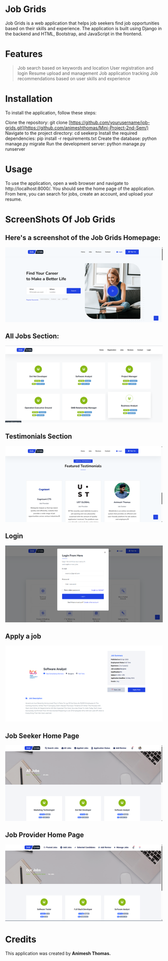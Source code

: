 # Job Grids

  Job Grids is a web application that helps job seekers find job opportunities based on their skills and experience. The application is built using Django in the backend     and HTML, Bootstrap, and JavaScript in the frontend.

# Features
>Job search based on keywords and location
>User registration and login
>Resume upload and management
>Job application tracking
>Job recommendations based on user skills and experience

# Installation
To install the application, follow these steps:

Clone the repository: git clone [https://github.com/yourusername/job-grids.git](https://github.com/animeshthomas/Mini-Project-2nd-Sem/)
Navigate to the project directory: cd seekerp
Install the required dependencies: pip install -r requirements.txt
Create the database: python manage.py migrate
Run the development server: python manage.py runserver

# Usage
To use the application, open a web browser and navigate to http://localhost:8000/. You should see the home page of the application. From here, you can search for jobs, create an account, and upload your resume.

# ScreenShots Of Job Grids

## Here's a screenshot of the Job Grids Homepage:

![Job Grids Homepage](Screenshots/Home%20Page.png)

## All Jobs Section:

![Job Grids Alljobs](Screenshots/All%20%20Jobs.png)

## Testimonials Section

![Job Grids Testimonials](Screenshots/Testimonials.png)

## Login

![Job Grids Login](Screenshots/Login.png)
## Apply a job

![Job Grids Apply](Screenshots/apply.png)

## Job Seeker Home Page

![Job Grids UserHome](Screenshots/Job%20Seeker%20Home.png)

## Job Provider Home Page

![Job Grids CompanyHome](Screenshots/Job%20Provider%20Home.png)


# Credits
This application was created by **Animesh Thomas.**



